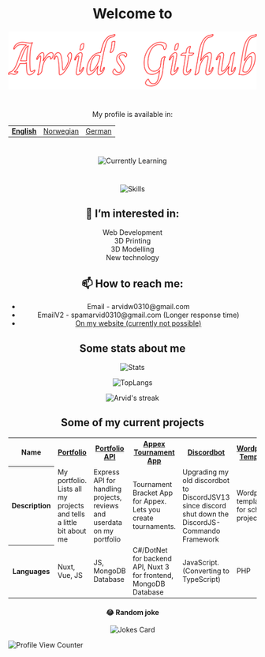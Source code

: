 
<h1 align="center">Welcome to</h1>

<div align="center">
  
<img src="icons/arvid.svg">

</div>

#

<p align="center">My profile is available in:</p>
<table align="center">
  <tr>
    <td><b><u><a href="README.md">English</a></b></u></td>
    <td><a href="README_no.md">Norwegian</a></td>
    <td><a href="README_de.md">German</a></td>
  </tr>
</table>

#

<div align="center">
  
![Currently Learning](https://arvidgithubembed.herokuapp.com/skills?languages=php,nuxt,typescript,mysql,go,docker,wordpress,csharp,dotnetcore,graphql&backgroundcolor=0D1117&title=I%20am%20currently%20learning&titlecolor=ffffff&textcolor=ffffff&boxcolor=0D1117&bordercolor=0D1117)
  
</div>

#

<div align="center">
  
![Skills](https://arvidgithubembed.herokuapp.com/skills?languages=nuxt,tailwind,sass,javascript,mongodb,lua,css3,html5,express,bootstrap,github,heroku,netlify,threejs,nodejs,unity,alpinejs&backgroundcolor=0D1117&title=Skills&titlecolor=ffffff&textcolor=FFFFFF&boxcolor=0D1117&bordercolor=0D1117)
  
</div>


<h2 align="center">👀 I’m interested in:</h2>
<div align="center">
  Web Development<br>
  3D Printing<br>
  3D Modelling<br>
  New technology<br>
</div>


<h2 align="center">📫 How to reach me: </h6>
<ul align="center">
  <li align="center">Email - arvidw0310@gmail.com</li>
  <li align="center">EmailV2 - spamarvid0310@gmail.com (Longer response time)</li>
  <li align="center"><a href="https://arvidw.space">On my website (currently not possible)</a></li>
</ul>



<h2 align="center">Some stats about me</h2>

<div align="center">

 ![Stats](https://arvidgithubembed.herokuapp.com/stats?user=arvidwedtstein&title=Stat&theme=retro&backgroundcolor=0D1117&bordercolor=0D1117)
  
![TopLangs](https://arvidgithubembed.herokuapp.com/languageCard?user=arvidwedtstein&title=My%20Most%20Used%20Languages&theme=github&backgroundcolor=0D1117&bordercolor=0D1117&langs_count=9)
  
  
 <p align="center">
  <img title="🔥" alt="Arvid's streak" src="https://arvidgithubembed.herokuapp.com/streak?user=arvidwedtstein&theme=retro&backgroundcolor=0D1117&bordercolor=0D1117"/>
</p>


</div>


<h2 align="center">Some of my current projects</h2>

<table align="center">
  <tr>
    <th>Name</th>
    <th><a href="https://github.com/ArvidWedtstein/Nuxt-Website">Portfolio</a></th>
    <th><a href="https://github.com/ArvidWedtstein/Website-API">Portfolio API</a></th>
    <th><a href="https://github.com/appex/appex-tournaments">Appex Tournament App</a></th>
    <th><a href="https://github.com/ArvidWedtstein/DiscordbotV13">Discordbot</a></th>
    <th><a href="https://github.com/ArvidWedtstein/Devco">Wordpress Template</a></th>
    <th><a href="https://github.com/ArvidWedtstein/github-embed-generator">Github Embed Generator</a></th>
  </tr>
  <tr>
    <th>Description</th>
    <td>My portfolio. Lists all my projects and tells a little bit about me</td>
    <td>Express API for handling projects, reviews and userdata on my portfolio</td>
    <td>Tournament Bracket App for Appex. Lets you create tournaments.</td>
    <td>Upgrading my old discordbot to DiscordJSV13 since discord shut down the DiscordJS-Commando Framework</td>
    <td>Wordpress template for school project</td>
    <td>Embed Stats Generator for github</td>
  </tr>
  <tr>
    <th>Languages</th>
    <td>Nuxt, Vue, JS</td>
    <td>JS, MongoDB Database</td>
    <td>C#/DotNet for backend API, Nuxt 3 for frontend, MongoDB Database</td>
    <td>JavaScript. (Converting to TypeScript)</td>
    <td>PHP</td>
    <td>Go</td>
  </tr>
</table>



<h4 align="center">😂 Random joke</h4>

<div align="center">

![Jokes Card](https://readme-jokes.vercel.app/api)

</div>



![Profile View Counter](https://komarev.com/ghpvc/?username=arvidwedtstein)




